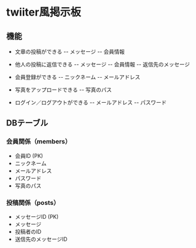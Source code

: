 # twiiter風掲示板

## 機能

- 文章の投稿ができる
-- メッセージ
-- 会員情報

- 他人の投稿に返信できる
-- メッセージ
-- 会員情報
-- 返信先のメッセージ

- 会員登録ができる
-- ニックネーム
-- メールアドレス
- 写真をアップロードできる
-- 写真のパス
- ログイン／ログアウトができる
-- メールアドレス
-- パスワード

## DBテーブル

### 会員関係（members）

- 会員ID (PK)
- ニックネーム
- メールアドレス
- パスワード
- 写真のパス

### 投稿関係（posts）

- メッセージID (PK)
- メッセージ
- 投稿者のID
- 送信先のメッセージID

